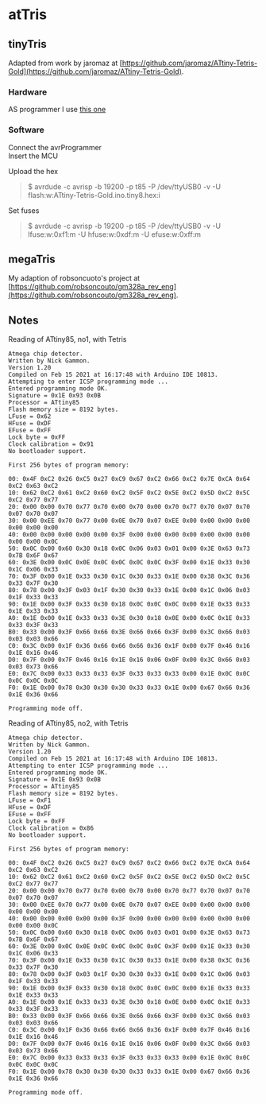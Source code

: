 # atTris

## tinyTris

Adapted from work by jaromaz at [https://github.com/jaromaz/ATtiny-Tetris-Gold](https://github.com/jaromaz/ATtiny-Tetris-Gold).  

### Hardware

AS programmer I use [this one](https://github.com/jonsag/ardAVRProgrammer)  

### Software

Connect the avrProgrammer  
Insert the MCU  

Upload the hex  

>$ avrdude -c avrisp -b 19200 -p t85 -P /dev/ttyUSB0 -v -U flash:w:ATtiny-Tetris-Gold.ino.tiny8.hex:i

Set fuses  

>$ avrdude -c avrisp -b 19200 -p t85 -P /dev/ttyUSB0 -v -U lfuse:w:0xf1:m -U hfuse:w:0xdf:m -U efuse:w:0xff:m

## megaTris

My adaption of robsoncuoto's project at [https://github.com/robsoncouto/gm328a_rev_eng](https://github.com/robsoncouto/gm328a_rev_eng).  

## Notes

Reading of ATtiny85, no1, with Tetris  

    Atmega chip detector.
    Written by Nick Gammon.
    Version 1.20
    Compiled on Feb 15 2021 at 16:17:48 with Arduino IDE 10813.
    Attempting to enter ICSP programming mode ...
    Entered programming mode OK.
    Signature = 0x1E 0x93 0x0B 
    Processor = ATtiny85
    Flash memory size = 8192 bytes.
    LFuse = 0x62 
    HFuse = 0xDF 
    EFuse = 0xFF 
    Lock byte = 0xFF 
    Clock calibration = 0x91 
    No bootloader support.

    First 256 bytes of program memory:

    00: 0x4F 0xC2 0x26 0xC5 0x27 0xC9 0x67 0xC2 0x66 0xC2 0x7E 0xCA 0x64 0xC2 0x63 0xC2 
    10: 0x62 0xC2 0x61 0xC2 0x60 0xC2 0x5F 0xC2 0x5E 0xC2 0x5D 0xC2 0x5C 0xC2 0x77 0x77 
    20: 0x00 0x00 0x70 0x77 0x70 0x00 0x70 0x00 0x70 0x77 0x70 0x07 0x70 0x07 0x70 0x07 
    30: 0x00 0xEE 0x70 0x77 0x00 0x0E 0x70 0x07 0xEE 0x00 0x00 0x00 0x00 0x00 0x00 0x00 
    40: 0x00 0x00 0x00 0x00 0x00 0x3F 0x00 0x00 0x00 0x00 0x00 0x00 0x00 0x00 0x00 0x0C 
    50: 0x0C 0x00 0x60 0x30 0x18 0x0C 0x06 0x03 0x01 0x00 0x3E 0x63 0x73 0x7B 0x6F 0x67 
    60: 0x3E 0x00 0x0C 0x0E 0x0C 0x0C 0x0C 0x0C 0x3F 0x00 0x1E 0x33 0x30 0x1C 0x06 0x33 
    70: 0x3F 0x00 0x1E 0x33 0x30 0x1C 0x30 0x33 0x1E 0x00 0x38 0x3C 0x36 0x33 0x7F 0x30 
    80: 0x78 0x00 0x3F 0x03 0x1F 0x30 0x30 0x33 0x1E 0x00 0x1C 0x06 0x03 0x1F 0x33 0x33 
    90: 0x1E 0x00 0x3F 0x33 0x30 0x18 0x0C 0x0C 0x0C 0x00 0x1E 0x33 0x33 0x1E 0x33 0x33 
    A0: 0x1E 0x00 0x1E 0x33 0x33 0x3E 0x30 0x18 0x0E 0x00 0x0C 0x1E 0x33 0x33 0x3F 0x33 
    B0: 0x33 0x00 0x3F 0x66 0x66 0x3E 0x66 0x66 0x3F 0x00 0x3C 0x66 0x03 0x03 0x03 0x66 
    C0: 0x3C 0x00 0x1F 0x36 0x66 0x66 0x66 0x36 0x1F 0x00 0x7F 0x46 0x16 0x1E 0x16 0x46 
    D0: 0x7F 0x00 0x7F 0x46 0x16 0x1E 0x16 0x06 0x0F 0x00 0x3C 0x66 0x03 0x03 0x73 0x66 
    E0: 0x7C 0x00 0x33 0x33 0x33 0x3F 0x33 0x33 0x33 0x00 0x1E 0x0C 0x0C 0x0C 0x0C 0x0C 
    F0: 0x1E 0x00 0x78 0x30 0x30 0x30 0x33 0x33 0x1E 0x00 0x67 0x66 0x36 0x1E 0x36 0x66 

    Programming mode off.

Reading of ATtiny85, no2, with Tetris  

    Atmega chip detector.
    Written by Nick Gammon.
    Version 1.20
    Compiled on Feb 15 2021 at 16:17:48 with Arduino IDE 10813.
    Attempting to enter ICSP programming mode ...
    Entered programming mode OK.
    Signature = 0x1E 0x93 0x0B 
    Processor = ATtiny85
    Flash memory size = 8192 bytes.
    LFuse = 0xF1 
    HFuse = 0xDF 
    EFuse = 0xFF 
    Lock byte = 0xFF 
    Clock calibration = 0x86 
    No bootloader support.

    First 256 bytes of program memory:

    00: 0x4F 0xC2 0x26 0xC5 0x27 0xC9 0x67 0xC2 0x66 0xC2 0x7E 0xCA 0x64 0xC2 0x63 0xC2 
    10: 0x62 0xC2 0x61 0xC2 0x60 0xC2 0x5F 0xC2 0x5E 0xC2 0x5D 0xC2 0x5C 0xC2 0x77 0x77 
    20: 0x00 0x00 0x70 0x77 0x70 0x00 0x70 0x00 0x70 0x77 0x70 0x07 0x70 0x07 0x70 0x07 
    30: 0x00 0xEE 0x70 0x77 0x00 0x0E 0x70 0x07 0xEE 0x00 0x00 0x00 0x00 0x00 0x00 0x00 
    40: 0x00 0x00 0x00 0x00 0x00 0x3F 0x00 0x00 0x00 0x00 0x00 0x00 0x00 0x00 0x00 0x0C 
    50: 0x0C 0x00 0x60 0x30 0x18 0x0C 0x06 0x03 0x01 0x00 0x3E 0x63 0x73 0x7B 0x6F 0x67 
    60: 0x3E 0x00 0x0C 0x0E 0x0C 0x0C 0x0C 0x0C 0x3F 0x00 0x1E 0x33 0x30 0x1C 0x06 0x33 
    70: 0x3F 0x00 0x1E 0x33 0x30 0x1C 0x30 0x33 0x1E 0x00 0x38 0x3C 0x36 0x33 0x7F 0x30 
    80: 0x78 0x00 0x3F 0x03 0x1F 0x30 0x30 0x33 0x1E 0x00 0x1C 0x06 0x03 0x1F 0x33 0x33 
    90: 0x1E 0x00 0x3F 0x33 0x30 0x18 0x0C 0x0C 0x0C 0x00 0x1E 0x33 0x33 0x1E 0x33 0x33 
    A0: 0x1E 0x00 0x1E 0x33 0x33 0x3E 0x30 0x18 0x0E 0x00 0x0C 0x1E 0x33 0x33 0x3F 0x33 
    B0: 0x33 0x00 0x3F 0x66 0x66 0x3E 0x66 0x66 0x3F 0x00 0x3C 0x66 0x03 0x03 0x03 0x66 
    C0: 0x3C 0x00 0x1F 0x36 0x66 0x66 0x66 0x36 0x1F 0x00 0x7F 0x46 0x16 0x1E 0x16 0x46 
    D0: 0x7F 0x00 0x7F 0x46 0x16 0x1E 0x16 0x06 0x0F 0x00 0x3C 0x66 0x03 0x03 0x73 0x66 
    E0: 0x7C 0x00 0x33 0x33 0x33 0x3F 0x33 0x33 0x33 0x00 0x1E 0x0C 0x0C 0x0C 0x0C 0x0C 
    F0: 0x1E 0x00 0x78 0x30 0x30 0x30 0x33 0x33 0x1E 0x00 0x67 0x66 0x36 0x1E 0x36 0x66 

    Programming mode off.